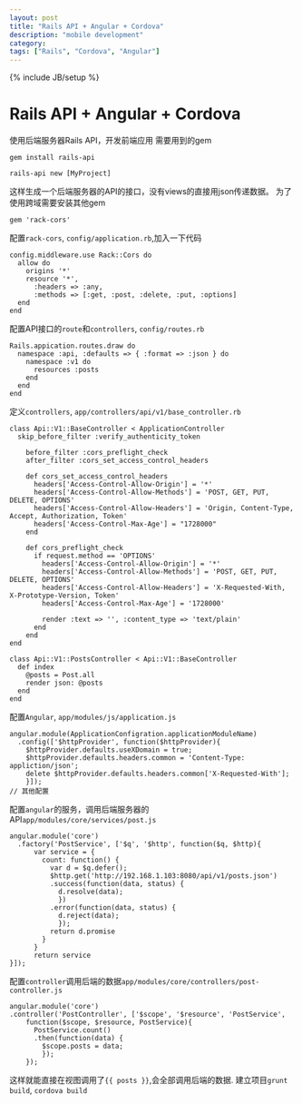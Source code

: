```yaml
---
layout: post
title: "Rails API + Angular + Cordova"
description: "mobile development"
category: 
tags: ["Rails", "Cordova", "Angular"]
---
```

{% include JB/setup %}

Rails API + Angular + Cordova
==========
使用后端服务器Rails API，开发前端应用
需要用到的gem

```
gem install rails-api

rails-api new [MyProject]
```
这样生成一个后端服务器的API的接口，没有views的直接用json传递数据。
为了使用跨域需要安装其他gem

```
gem 'rack-cors'
```
配置`rack-cors`, `config/application.rb`,加入一下代码

```
config.middleware.use Rack::Cors do
  allow do
    origins '*'
    resource '*', 
      :headers => :any, 
      :methods => [:get, :post, :delete, :put, :options]
  end
end
```
配置API接口的`route`和`controllers`, `config/routes.rb`

```
Rails.appication.routes.draw do
  namespace :api, :defaults => { :format => :json } do
    namespace :v1 do
      resources :posts
    end
  end
end

```
定义`controllers`, `app/controllers/api/v1/base_controller.rb`

```
class Api::V1::BaseController < ApplicationController
  skip_before_filter :verify_authenticity_token
   
    before_filter :cors_preflight_check
    after_filter :cors_set_access_control_headers
   
    def cors_set_access_control_headers
      headers['Access-Control-Allow-Origin'] = '*'
      headers['Access-Control-Allow-Methods'] = 'POST, GET, PUT, DELETE, OPTIONS'
      headers['Access-Control-Allow-Headers'] = 'Origin, Content-Type, Accept, Authorization, Token'
      headers['Access-Control-Max-Age'] = "1728000"
    end
   
    def cors_preflight_check
      if request.method == 'OPTIONS'
        headers['Access-Control-Allow-Origin'] = '*'
        headers['Access-Control-Allow-Methods'] = 'POST, GET, PUT, DELETE, OPTIONS'
        headers['Access-Control-Allow-Headers'] = 'X-Requested-With, X-Prototype-Version, Token'
        headers['Access-Control-Max-Age'] = '1728000'
   
        render :text => '', :content_type => 'text/plain'
      end
    end
end

class Api::V1::PostsController < Api::V1::BaseController
  def index
    @posts = Post.all
    render json: @posts
  end
end
```
配置`Angular`, `app/modules/js/application.js`

```
angular.module(ApplicationConfigration.applicationModuleName)
  .config(['$httpProvider', function($httpProvider){
    $httpProvider.defaults.useXDomain = true;
    $httpProvider.defaults.headers.common = 'Content-Type: appliction/json';
    delete $httpProvider.defaults.headers.common['X-Requested-With'];   
    }]);
// 其他配置

```
配置`angular`的服务，调用后端服务器的API`app/modules/core/services/post.js`

```
angular.module('core')
  .factory('PostService', ['$q', '$http', function($q, $http){
      var service = {
        count: function() {
          var d = $q.defer();
          $http.get('http://192.168.1.103:8080/api/v1/posts.json')
          .success(function(data, status) {
            d.resolve(data);
            })
          .error(function(data, status) {
            d.reject(data);
            });
          return d.promise
        }
      }
      return service
}]);

```
配置`controller`调用后端的数据`app/modules/core/controllers/post-controller.js`

```
angular.module('core')
.controller('PostController', ['$scope', '$resource', 'PostService', 
    function($scope, $resource, PostService){
      PostService.count()
      .then(function(data) {
        $scope.posts = data;
        });
    });
```
这样就能直接在视图调用了`{{ posts }}`,会全部调用后端的数据.
建立项目`grunt build`, `cordova build`
